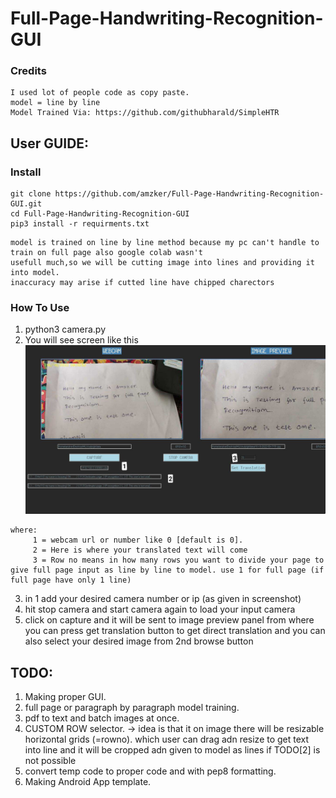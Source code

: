# Full-Page-Handwriting-Recognition-GUI

### Credits 
```
I used lot of people code as copy paste.
model = line by line 
Model Trained Via: https://github.com/githubharald/SimpleHTR
```
## User GUIDE:
### Install

```
git clone https://github.com/amzker/Full-Page-Handwriting-Recognition-GUI.git
cd Full-Page-Handwriting-Recognition-GUI
pip3 install -r requirments.txt
```

```
model is trained on line by line method because my pc can't handle to train on full page also google colab wasn't 
usefull much,so we will be cutting image into lines and providing it into model. 
inaccuracy may arise if cutted line have chipped charectors 
```

### How To Use
1. python3 camera.py
2. You will see screen like this 
 ![DASHBOARD](gitImg/dashboard.jpg)
 ```
 where:
      1 = webcam url or number like 0 [default is 0].
      2 = Here is where your translated text will come 
      3 = Row no means in how many rows you want to divide your page to give full page input as line by line to model. use 1 for full page (if full page have only 1 line)
```
3. in 1 add your desired camera number or ip (as given in screenshot)
4. hit stop camera and start camera again to load your input camera
5. click on capture and it will be sent to image preview panel from where you can press get translation button to get direct translation and you can also select your desired image from 2nd browse button
 
## TODO:
1. Making proper GUI.
2. full page or paragraph by paragraph model training.
3. pdf to text and batch images at once.
4. CUSTOM ROW selector. -> idea is that it on image there will be resizable horizontal grids (=rowno). which user can drag adn resize to get text into line and it will be cropped adn given to model as lines if TODO[2] is not possible 
5. convert temp code to proper code and with pep8 formatting.
6. Making Android App template.
